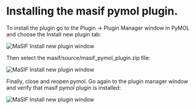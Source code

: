 # Installing the masif pymol plugin. 




To install the plugin go to the Plugin -> Plugin Manager window in PyMOL and choose the Install new plugin tab:

![MaSIF Install new plugin window](https://raw.githubusercontent.com/LPDI-EPFL/masif/master/img/ImageInitial.png)

Then select the masif/source/masif_pymol_plugin.zip file: 

![MaSIF Install new plugin window](https://raw.githubusercontent.com/LPDI-EPFL/masif/master/img/PluginSelect.png)

Finally, close and reopen pymol. Go again to the plugin manager window and verify that masif pymol plugin is installed: 


![MaSIF Install new plugin window](https://raw.githubusercontent.com/LPDI-EPFL/masif/master/img/ImageVerify.png)


